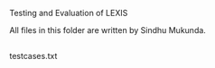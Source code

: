 Testing and Evaluation of LEXIS 

All files in this folder are written by Sindhu Mukunda.

##



testcases.txt
